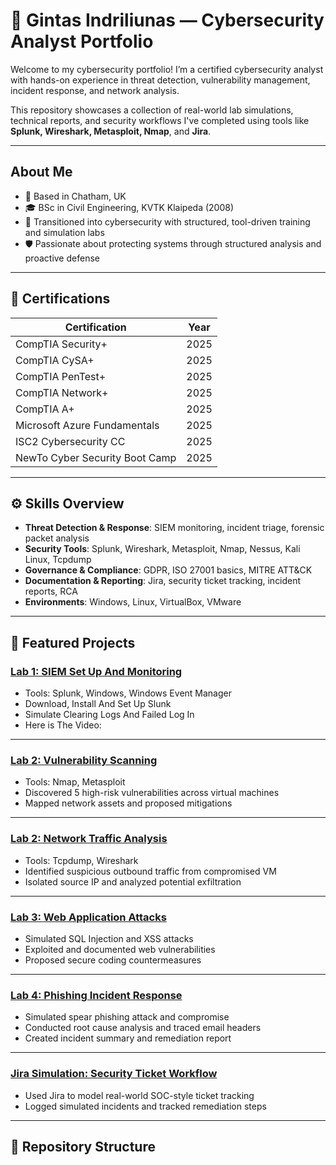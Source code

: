 # 🔐 Gintas Indriliunas — Cybersecurity Analyst Portfolio

Welcome to my cybersecurity portfolio! I’m a certified cybersecurity analyst with hands-on experience in threat detection, vulnerability management, incident response, and network analysis.

This repository showcases a collection of real-world lab simulations, technical reports, and security workflows I've completed using tools like **Splunk, Wireshark, Metasploit, Nmap**, and **Jira**.

---

## About Me

- 📍 Based in Chatham, UK
- 🎓 BSc in Civil Engineering, KVTK Klaipeda (2008)
- 🧰 Transitioned into cybersecurity with structured, tool-driven training and simulation labs
- 🛡️ Passionate about protecting systems through structured analysis and proactive defense

---

## 📜 Certifications

| Certification             | Year |
|--------------------------|------|
| CompTIA Security+        | 2025 |
| CompTIA CySA+            | 2025 |
| CompTIA PenTest+         | 2025 |
| CompTIA Network+         | 2025 |
| CompTIA A+               | 2025 |
| Microsoft Azure Fundamentals | 2025 |
| ISC2 Cybersecurity CC    | 2025 |
| NewTo Cyber Security Boot Camp | 2025 |

---

## ⚙️ Skills Overview

- **Threat Detection & Response**: SIEM monitoring, incident triage, forensic packet analysis  
- **Security Tools**: Splunk, Wireshark, Metasploit, Nmap, Nessus, Kali Linux, Tcpdump  
- **Governance & Compliance**: GDPR, ISO 27001 basics, MITRE ATT&CK  
- **Documentation & Reporting**: Jira, security ticket tracking, incident reports, RCA  
- **Environments**: Windows, Linux, VirtualBox, VMware

---

## 🧪 Featured Projects

###  [Lab 1: SIEM Set Up And Monitoring](./lab-1-vulnerability-scan/README.md)
- Tools: Splunk, Windows, Windows Event Manager
- Download, Install And Set Up Slunk
- Simulate Clearing Logs And Failed Log In
- Here is The Video: [
](https://www.youtube.com/watch?v=QhVx4lV4IQk)
---

###  [Lab 2: Vulnerability Scanning](./lab-1-vulnerability-scan/README.md)
- Tools: Nmap, Metasploit
- Discovered 5 high-risk vulnerabilities across virtual machines
- Mapped network assets and proposed mitigations

---

###  [Lab 2: Network Traffic Analysis](./lab-2-network-analysis/README.md)
- Tools: Tcpdump, Wireshark
- Identified suspicious outbound traffic from compromised VM
- Isolated source IP and analyzed potential exfiltration

---

###  [Lab 3: Web Application Attacks](./lab-3-web-attacks/README.md)
- Simulated SQL Injection and XSS attacks
- Exploited and documented web vulnerabilities
- Proposed secure coding countermeasures

---

###  [Lab 4: Phishing Incident Response](./lab-4-phishing-response/README.md)
- Simulated spear phishing attack and compromise
- Conducted root cause analysis and traced email headers
- Created incident summary and remediation report

---

###  [Jira Simulation: Security Ticket Workflow](./jira-workflow/README.md)
- Used Jira to model real-world SOC-style ticket tracking
- Logged simulated incidents and tracked remediation steps

---

## 📂 Repository Structure

